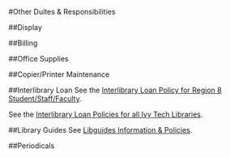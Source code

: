 #Other Duites & Responsibilities

##Display

##Billing

##Office Supplies

##Copier/Printer Maintenance

##Interlibrary Loan
See the [Interlibrary Loan Policy for Region 8 Student/Staff/Faculty](http://libguides.ivytech.edu/c.php?g=399021&p=2711608).

See the [Interlibrary Loan Policies for all Ivy Tech Libraries](http://libguides.ivytech.edu/c.php?g=231159&p=1535959).

##Library Guides
See [Libguides Information & Policies](http://http//libguides.ivytech.edu/c.php?g=231082&p=1535813).

##Periodicals
